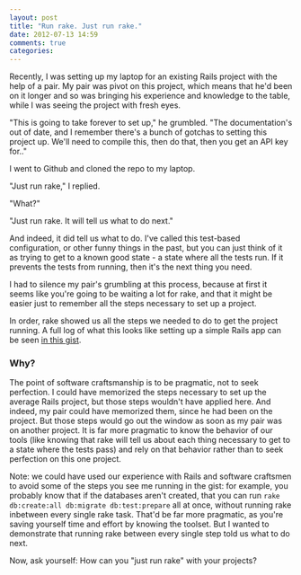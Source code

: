 ```yaml
---
layout: post
title: "Run rake. Just run rake."
date: 2012-07-13 14:59
comments: true
categories: 
---
```


Recently, I was setting up my laptop for an existing Rails project with the help of a pair. My pair was pivot on this project, which means that he'd been on it longer and so was bringing his experience and knowledge to the table, while I was seeing the project with fresh eyes.

"This is going to take forever to set up," he grumbled. "The documentation's out of date, and I remember there's a bunch of gotchas to setting this project up. We'll need to compile this, then do that, then you get an API key for.."

I went to Github and cloned the repo to my laptop.

"Just run rake," I replied.

"What?"

"Just run rake. It will tell us what to do next."

And indeed, it did tell us what to do. I've called this test-based configuration, or other funny things in the past, but you can just think of it as trying to get to a known good state - a state where all the tests run. If it prevents the tests from running, then it's the next thing you need.

I had to silence my pair's grumbling at this process, because at first it seems like you're going to be waiting a lot for rake, and that it might be easier just to remember all the steps necessary to set up a project.

In order, rake showed us all the steps we needed to do to get the project running. A full log of what this looks like setting up a simple Rails app can be seen [in this gist](https://gist.github.com/3112558).

### Why?

The point of software craftsmanship is to be pragmatic, not to seek perfection. I could have memorized the steps necessary to set up the average Rails project, but those steps wouldn't have applied here. And indeed, my pair could have memorized them, since he had been on the project. But those steps would go out the window as soon as my pair was on another project. It is far more pragmatic to know the behavior of our tools (like knowing that rake will tell us about each thing necessary to get to a state where the tests pass) and rely on that behavior rather than to seek perfection on this one project.

Note: we could have used our experience with Rails and software craftsmen to avoid some of the steps you see me running in the gist: for example, you probably know that if the databases aren't created, that you can run `rake db:create:all db:migrate db:test:prepare` all at once, without running rake inbetween every single rake task. That'd be far more pragmatic, as you're saving yourself time and effort by knowing the toolset. But I wanted to demonstrate that running rake between every single step told us what to do next. 

Now, ask yourself: How can you "just run rake" with your projects?
